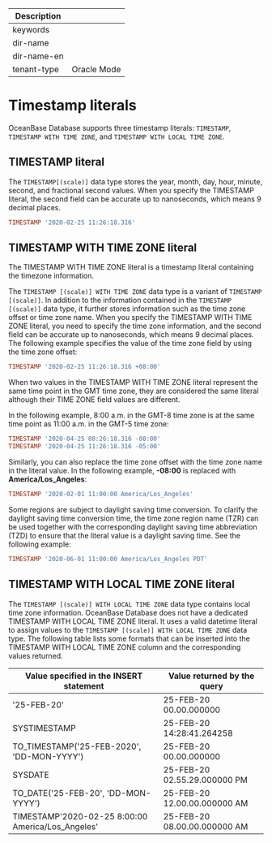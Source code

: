 | Description   |                 |
|---------------|-----------------|
| keywords      |                 |
| dir-name      |                 |
| dir-name-en   |                 |
| tenant-type   | Oracle Mode     |

# Timestamp literals

OceanBase Database supports three timestamp literals: `TIMESTAMP`, `TIMESTAMP WITH TIME ZONE`, and `TIMESTAMP WITH LOCAL TIME ZONE`.

## TIMESTAMP literal

The `TIMESTAMP[(scale)]` data type stores the year, month, day, hour, minute, second, and fractional second values. When you specify the TIMESTAMP literal, the second field can be accurate up to nanoseconds, which means 9 decimal places.

```sql
TIMESTAMP '2020-02-25 11:26:18.316'
```

## TIMESTAMP WITH TIME ZONE literal

The TIMESTAMP WITH TIME ZONE literal is a timestamp literal containing the timezone information.

The `TIMESTAMP [(scale)] WITH TIME ZONE` data type is a variant of `TIMESTAMP [(scale)]`. In addition to the information contained in the `TIMESTAMP [(scale)]` data type, it further stores information such as the time zone offset or time zone name. When you specify the TIMESTAMP WITH TIME ZONE literal, you need to specify the time zone information, and the second field can be accurate up to nanoseconds, which means 9 decimal places. The following example specifies the value of the time zone field by using the time zone offset:

```sql
TIMESTAMP '2020-02-25 11:26:18.316 +08:00'
```

When two values in the TIMESTAMP WITH TIME ZONE literal represent the same time point in the GMT time zone, they are considered the same literal although their TIME ZONE field values are different.

In the following example, 8:00 a.m. in the GMT-8 time zone is at the same time point as 11:00 a.m. in the GMT-5 time zone:

```sql
TIMESTAMP '2020-04-25 08:26:18.316 -08:00'
TIMESTAMP '2020-04-25 11:26:18.316 -05:00'
```

Similarly, you can also replace the time zone offset with the time zone name in the literal value. In the following example, **-08:00** is replaced with **America/Los_Angeles**:

```sql
TIMESTAMP '2020-02-01 11:00:00 America/Los_Angeles'
```

Some regions are subject to daylight saving time conversion. To clarify the daylight saving time conversion time, the time zone region name (TZR) can be used together with the corresponding daylight saving time abbreviation (TZD) to ensure that the literal value is a daylight saving time. See the following example:

```sql
TIMESTAMP '2020-06-01 11:00:00 America/Los_Angeles PDT'
```

## TIMESTAMP WITH LOCAL TIME ZONE literal

The `TIMESTAMP [(scale)] WITH LOCAL TIME ZONE` data type contains local time zone information. OceanBase Database does not have a dedicated TIMESTAMP WITH LOCAL TIME ZONE literal. It uses a valid datetime literal to assign values to the `TIMESTAMP [(scale)] WITH LOCAL TIME ZONE` data type. The following table lists some formats that can be inserted into the TIMESTAMP WITH LOCAL TIME ZONE column and the corresponding values returned.

| **Value specified in the INSERT statement** | **Value returned by the query** |
|----------------------------------------------------|------------------------------|
| '25-FEB-20' | 25-FEB-20 00.00.000000 |
| SYSTIMESTAMP | 25-FEB-20 14:28:41.264258 |
| TO_TIMESTAMP('25-FEB-2020', 'DD-MON-YYYY') | 25-FEB-20 00.00.000000 |
| SYSDATE | 25-FEB-20 02.55.29.000000 PM |
| TO_DATE('25-FEB-20', 'DD-MON-YYYY') | 25-FEB-20 12.00.00.000000 AM |
| TIMESTAMP'2020-02-25 8:00:00  America/Los_Angeles' | 25-FEB-20 08.00.00.000000 AM |
